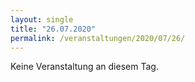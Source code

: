 ```yaml
---
layout: single
title: "26.07.2020"
permalink: /veranstaltungen/2020/07/26/
---
```


Keine Veranstaltung an diesem Tag.
